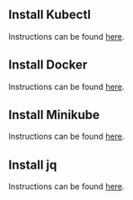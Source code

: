 ## Install Kubectl

Instructions can be found [here](https://kubernetes.io/docs/tasks/tools/install-kubectl/).

## Install Docker

Instructions can be found [here](https://docs.docker.com/install/).

## Install Minikube

Instructions can be found [here](https://github.com/kubernetes/minikube/releases/tag/v0.30.0).

## Install jq

Instructions can be found [here](https://stedolan.github.io/jq/download/).
